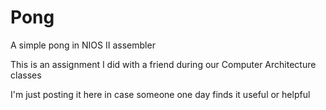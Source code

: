Pong
====

A simple pong in NIOS II assembler


This is an assignment I did with a friend during our Computer Architecture classes

I'm just posting it here in case someone one day finds it useful or helpful
